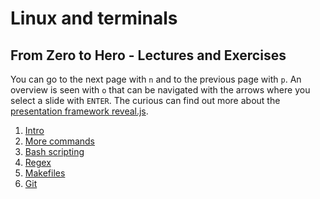 # Linux and terminals
## From Zero to Hero - Lectures and Exercises
You can go to the next page with `n` and to the previous page with `p`.
An overview is seen with `o` that can be navigated with the arrows where
you select a slide with `ENTER`. The curious can find out more about the
[presentation framework
reveal.js](https://github.com/hakimel/reveal.js/).

1. [Intro](./01-intro)
2. [More commands](./02-more-commands)
3. [Bash scripting](./03-bash-scripting)
4. [Regex](./04-regex)
5. [Makefiles](./05-makefiles)
6. [Git](./06-git)
